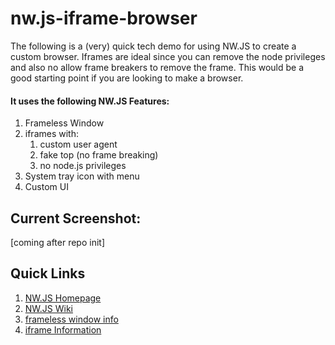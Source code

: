# nw.js-iframe-browser

The following is a (very) quick tech demo for using NW.JS to create a custom browser. Iframes are ideal since you can remove the node privileges and also no allow frame breakers to remove the frame. This would be a good starting point if you are looking to make a browser.

#### It uses the following NW.JS Features: ####

1. Frameless Window
2. iframes with:
	1. custom user agent
	2. fake top (no frame breaking)
	3. no node.js privileges
4. System tray icon with menu
5. Custom UI

## Current Screenshot: ##

[coming after repo init]

## Quick Links ##

1. [NW.JS Homepage](http://nwjs.io/)
2. [NW.JS Wiki](https://github.com/nwjs/nw.js/wiki)
3. [frameless window info](https://github.com/nwjs/nw.js/wiki/Frameless-window)
4. [iframe Information](https://github.com/nwjs/nw.js/wiki/Mini-browser-in-iframe)

